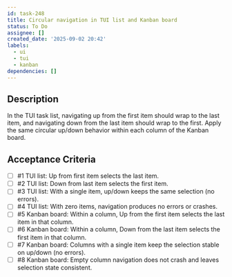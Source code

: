 ```yaml
---
id: task-248
title: Circular navigation in TUI list and Kanban board
status: To Do
assignee: []
created_date: '2025-09-02 20:42'
labels:
  - ui
  - tui
  - kanban
dependencies: []
---
```


## Description

In the TUI task list, navigating up from the first item should wrap to the last item, and navigating down from the last item should wrap to the first. Apply the same circular up/down behavior within each column of the Kanban board.

## Acceptance Criteria
<!-- AC:BEGIN -->
- [ ] #1 TUI list: Up from first item selects the last item.
- [ ] #2 TUI list: Down from last item selects the first item.
- [ ] #3 TUI list: With a single item, up/down keeps the same selection (no errors).
- [ ] #4 TUI list: With zero items, navigation produces no errors or crashes.
- [ ] #5 Kanban board: Within a column, Up from the first item selects the last item in that column.
- [ ] #6 Kanban board: Within a column, Down from the last item selects the first item in that column.
- [ ] #7 Kanban board: Columns with a single item keep the selection stable on up/down (no errors).
- [ ] #8 Kanban board: Empty column navigation does not crash and leaves selection state consistent.
<!-- AC:END -->
